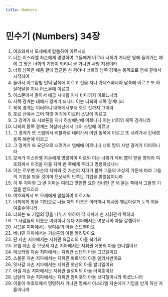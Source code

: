 ```yaml
---
title: Numbers
---
```


# 민수기 (Numbers) 34장
1. 여호와께서 모세에게 말씀하여 이르시되
1. 너는 이스라엘 자손에게 명령하여 그들에게 이르라 너희가 가나안 땅에 들어가는 때에 그 땅은 너희의 기업이 되리니 곧 가나안 사방 지경이라
1. 너희 남쪽은 에돔 곁에 접근한 신 광야니 너희의 남쪽 경계는 동쪽으로 염해 끝에서 시작하여
1. 돌아서 아그랍빔 언덕 남쪽에 이르고 신을 지나 가데스바네아 남쪽에 이르고 또 하살아달을 지나 아스몬에 이르고
1. 아스몬에서 돌아서 애굽 시내를 지나 바다까지 이르느니라
1. 서쪽 경계는 대해가 경계가 되나니 이는 너희의 서쪽 경계니라
1. 북쪽 경계는 이러하니 대해에서부터 호르 산까지 그어라
1. 호르 산에서 그어 하맛 어귀에 이르러 스닷에 이르고
1. 그 경계가 또 시브론을 지나 하살에난에 이르나니 이는 너희의 북쪽 경계니라
1. 너희의 동쪽 경계는 하살에난에서 그어 스밤에 이르고
1. 그 경계가 또 스밤에서 리블라로 내려가서 아인 동쪽에 이르고 또 내려가서 긴네렛 동쪽 해변에 이르고
1. 그 경계가 또 요단으로 내려가서 염해에 이르나니 너희 땅의 사방 경계가 이러하니라
1. 모세가 이스라엘 자손에게 명령하여 이르되 이는 너희가 제비 뽑아 받을 땅이라 여호와께서 이것을 아홉 지파 반 쪽에게 주라고 명령하셨나니
1. 이는 르우벤 자손의 지파와 갓 자손의 지파가 함께 그들의 조상의 가문에 따라 그들의 기업을 받을 것이며 므낫세의 반쪽도 기업을 받았음이니라
1. 이 두 지파와 그 반 지파는 여리고 맞은편 요단 건너편 곧 해 돋는 쪽에서 그들의 기업을 받으리라
1. 여호와께서 또 모세에게 말씀하여 이르시되
1. 너희에게 땅을 기업으로 나눌 자의 이름은 이러하니 제사장 엘르아살과 눈의 아들 여호수아니라
1. 너희는 또 기업의 땅을 나누기 위하여 각 지파에 한 지휘관씩 택하라
1. 그 사람들의 이름은 이러하니 유다 지파에서는 여분네의 아들 갈렙이요
1. 시므온 지파에서는 암미훗의 아들 스므엘이요
1. 베냐민 지파에서는 기슬론의 아들 엘리닷이요
1. 단 자손 지파에서는 지휘관 요글리의 아들 북기요
1. 요셉 자손 중 므낫세 자손 지파에서는 지휘관 에봇의 아들 한니엘이요
1. 에브라임 자손 지파에서는 지휘관 십단의 아들 그므엘이요
1. 스불론 자손 지파에서는 지휘관 바르낙의 아들 엘리사반이요
1. 잇사갈 자손 지파에서는 지휘관 앗산의 아들 발디엘이요
1. 아셀 자손 지파에서는 지휘관 슬로미의 아들 아히훗이요
1. 납달리 자손 지파에서는 지휘관 암미훗의 아들 브다헬이니라 하셨느니라
1. 이들이 여호와께서 명령하사 가나안 땅에서 이스라엘 자손에게 기업을 받게 하신 자들이니라